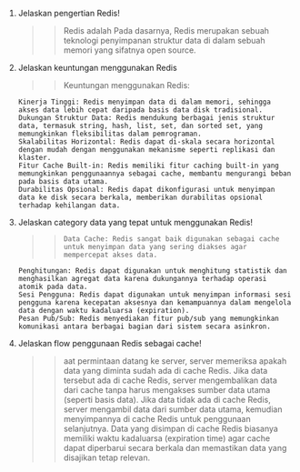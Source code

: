 1.  Jelaskan pengertian Redis!
    > > Redis adalah Pada dasarnya, Redis merupakan sebuah teknologi penyimpanan struktur data di dalam sebuah memori yang sifatnya open source.
2.  Jelaskan keuntungan menggunakan Redis

    > > Keuntungan menggunakan Redis:

        Kinerja Tinggi: Redis menyimpan data di dalam memori, sehingga akses data lebih cepat daripada basis data disk tradisional.
        Dukungan Struktur Data: Redis mendukung berbagai jenis struktur data, termasuk string, hash, list, set, dan sorted set, yang memungkinkan fleksibilitas dalam pemrograman.
        Skalabilitas Horizontal: Redis dapat di-skala secara horizontal dengan mudah dengan menggunakan mekanisme seperti replikasi dan klaster.
        Fitur Cache Built-in: Redis memiliki fitur caching built-in yang memungkinkan penggunaannya sebagai cache, membantu mengurangi beban pada basis data utama.
        Durabilitas Opsional: Redis dapat dikonfigurasi untuk menyimpan data ke disk secara berkala, memberikan durabilitas opsional terhadap kehilangan data.

3.  Jelaskan category data yang tepat untuk menggunakan Redis!

    > >     Data Cache: Redis sangat baik digunakan sebagai cache untuk menyimpan data yang sering diakses agar mempercepat akses data.

        Penghitungan: Redis dapat digunakan untuk menghitung statistik dan menghasilkan agregat data karena dukungannya terhadap operasi atomik pada data.
        Sesi Pengguna: Redis dapat digunakan untuk menyimpan informasi sesi pengguna karena kecepatan aksesnya dan kemampuannya dalam mengelola data dengan waktu kadaluarsa (expiration).
        Pesan Pub/Sub: Redis menyediakan fitur pub/sub yang memungkinkan komunikasi antara berbagai bagian dari sistem secara asinkron.

4.  Jelaskan flow penggunaan Redis sebagai cache!
    > > aat permintaan datang ke server, server memeriksa apakah data yang diminta sudah ada di cache Redis.
    > > Jika data tersebut ada di cache Redis, server mengembalikan data dari cache tanpa harus mengakses sumber data utama (seperti basis data).
    > > Jika data tidak ada di cache Redis, server mengambil data dari sumber data utama, kemudian menyimpannya di cache Redis untuk penggunaan selanjutnya.
    > > Data yang disimpan di cache Redis biasanya memiliki waktu kadaluarsa (expiration time) agar cache dapat diperbarui secara berkala dan memastikan data yang disajikan tetap relevan.
